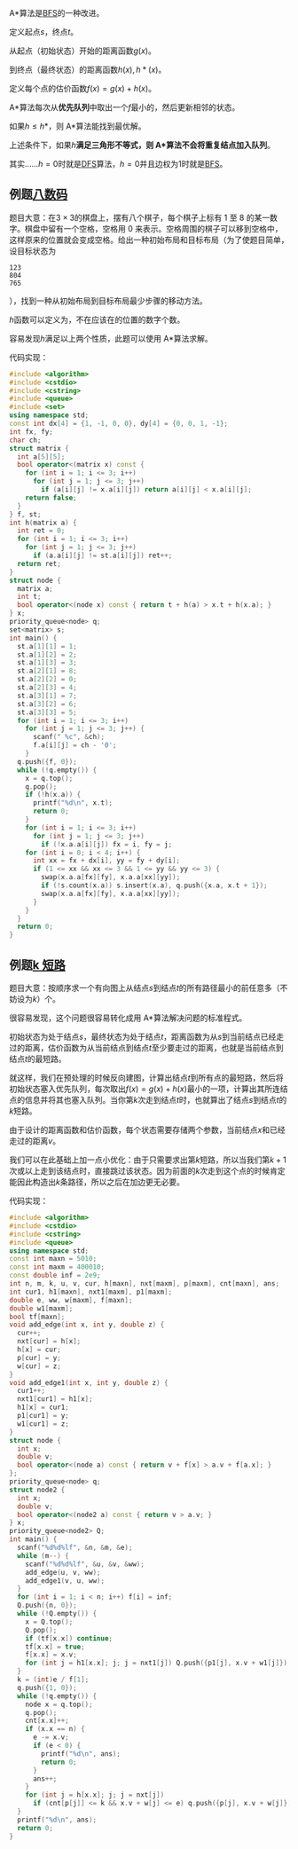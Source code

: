 A\*算法是[BFS](/search/bfs)的一种改进。

定义起点$s$，终点$t$。

从起点（初始状态）开始的距离函数$g(x)$。

到终点（最终状态）的距离函数$h(x), h*(x)$。

定义每个点的估价函数$f(x)=g(x)+h(x)$。

A\*算法每次从**优先队列**中取出一个$f$最小的，然后更新相邻的状态。

如果$h\leq h*$，则 A\*算法能找到最优解。

上述条件下，如果$h$**满足三角形不等式，则 A\*算法不会将重复结点加入队列**。

其实……$h=0$时就是[DFS](/search/dfs)算法，$h=0$并且边权为$1$时就是[BFS](/search/BFS)。

## 例题[八数码](https://www.luogu.org/problemnew/show/P1379)

题目大意：在$3\times 3$的棋盘上，摆有八个棋子，每个棋子上标有 1 至 8 的某一数字。棋盘中留有一个空格，空格用 0 来表示。空格周围的棋子可以移到空格中，这样原来的位置就会变成空格。给出一种初始布局和目标布局（为了使题目简单，设目标状态为

    123
    804
    765

），找到一种从初始布局到目标布局最少步骤的移动方法。

$h$函数可以定义为，不在应该在的位置的数字个数。

容易发现$h$满足以上两个性质，此题可以使用 A\*算法求解。

代码实现：

```cpp
#include <algorithm>
#include <cstdio>
#include <cstring>
#include <queue>
#include <set>
using namespace std;
const int dx[4] = {1, -1, 0, 0}, dy[4] = {0, 0, 1, -1};
int fx, fy;
char ch;
struct matrix {
  int a[5][5];
  bool operator<(matrix x) const {
    for (int i = 1; i <= 3; i++)
      for (int j = 1; j <= 3; j++)
        if (a[i][j] != x.a[i][j]) return a[i][j] < x.a[i][j];
    return false;
  }
} f, st;
int h(matrix a) {
  int ret = 0;
  for (int i = 1; i <= 3; i++)
    for (int j = 1; j <= 3; j++)
      if (a.a[i][j] != st.a[i][j]) ret++;
  return ret;
}
struct node {
  matrix a;
  int t;
  bool operator<(node x) const { return t + h(a) > x.t + h(x.a); }
} x;
priority_queue<node> q;
set<matrix> s;
int main() {
  st.a[1][1] = 1;
  st.a[1][2] = 2;
  st.a[1][3] = 3;
  st.a[2][1] = 8;
  st.a[2][2] = 0;
  st.a[2][3] = 4;
  st.a[3][1] = 7;
  st.a[3][2] = 6;
  st.a[3][3] = 5;
  for (int i = 1; i <= 3; i++)
    for (int j = 1; j <= 3; j++) {
      scanf(" %c", &ch);
      f.a[i][j] = ch - '0';
    }
  q.push({f, 0});
  while (!q.empty()) {
    x = q.top();
    q.pop();
    if (!h(x.a)) {
      printf("%d\n", x.t);
      return 0;
    }
    for (int i = 1; i <= 3; i++)
      for (int j = 1; j <= 3; j++)
        if (!x.a.a[i][j]) fx = i, fy = j;
    for (int i = 0; i < 4; i++) {
      int xx = fx + dx[i], yy = fy + dy[i];
      if (1 <= xx && xx <= 3 && 1 <= yy && yy <= 3) {
        swap(x.a.a[fx][fy], x.a.a[xx][yy]);
        if (!s.count(x.a)) s.insert(x.a), q.push({x.a, x.t + 1});
        swap(x.a.a[fx][fy], x.a.a[xx][yy]);
      }
    }
  }
  return 0;
}
```

## 例题[k 短路](https://www.luogu.org/problemnew/show/P2483)

题目大意：按顺序求一个有向图上从结点$s$到结点$t$的所有路径最小的前任意多（不妨设为$k$）个。

很容易发现，这个问题很容易转化成用 A\*算法解决问题的标准程式。

初始状态为处于结点$s$，最终状态为处于结点$t$，距离函数为从$s$到当前结点已经走过的距离，估价函数为从当前结点到结点$t$至少要走过的距离，也就是当前结点到结点$t$的最短路。

就这样，我们在预处理的时候反向建图，计算出结点$t$到所有点的最短路，然后将初始状态塞入优先队列，每次取出$f(x)=g(x)+h(x)$最小的一项，计算出其所连结点的信息并将其也塞入队列。当你第$k$次走到结点$t$时，也就算出了结点$s$到结点$t$的$k$短路。

由于设计的距离函数和估价函数，每个状态需要存储两个参数，当前结点$x$和已经走过的距离$v$。

我们可以在此基础上加一点小优化：由于只需要求出第$k$短路，所以当我们第$k+1$次或以上走到该结点时，直接跳过该状态。因为前面的$k$次走到这个点的时候肯定能因此构造出$k$条路径，所以之后在加边更无必要。

代码实现：

```cpp
#include <algorithm>
#include <cstdio>
#include <cstring>
#include <queue>
using namespace std;
const int maxn = 5010;
const int maxm = 400010;
const double inf = 2e9;
int n, m, k, u, v, cur, h[maxn], nxt[maxm], p[maxm], cnt[maxn], ans;
int cur1, h1[maxn], nxt1[maxm], p1[maxm];
double e, ww, w[maxm], f[maxn];
double w1[maxm];
bool tf[maxn];
void add_edge(int x, int y, double z) {
  cur++;
  nxt[cur] = h[x];
  h[x] = cur;
  p[cur] = y;
  w[cur] = z;
}
void add_edge1(int x, int y, double z) {
  cur1++;
  nxt1[cur1] = h1[x];
  h1[x] = cur1;
  p1[cur1] = y;
  w1[cur1] = z;
}
struct node {
  int x;
  double v;
  bool operator<(node a) const { return v + f[x] > a.v + f[a.x]; }
};
priority_queue<node> q;
struct node2 {
  int x;
  double v;
  bool operator<(node2 a) const { return v > a.v; }
} x;
priority_queue<node2> Q;
int main() {
  scanf("%d%d%lf", &n, &m, &e);
  while (m--) {
    scanf("%d%d%lf", &u, &v, &ww);
    add_edge(u, v, ww);
    add_edge1(v, u, ww);
  }
  for (int i = 1; i < n; i++) f[i] = inf;
  Q.push({n, 0});
  while (!Q.empty()) {
    x = Q.top();
    Q.pop();
    if (tf[x.x]) continue;
    tf[x.x] = true;
    f[x.x] = x.v;
    for (int j = h1[x.x]; j; j = nxt1[j]) Q.push({p1[j], x.v + w1[j]});
  }
  k = (int)e / f[1];
  q.push({1, 0});
  while (!q.empty()) {
    node x = q.top();
    q.pop();
    cnt[x.x]++;
    if (x.x == n) {
      e -= x.v;
      if (e < 0) {
        printf("%d\n", ans);
        return 0;
      }
      ans++;
    }
    for (int j = h[x.x]; j; j = nxt[j])
      if (cnt[p[j]] <= k && x.v + w[j] <= e) q.push({p[j], x.v + w[j]});
  }
  printf("%d\n", ans);
  return 0;
}
```
